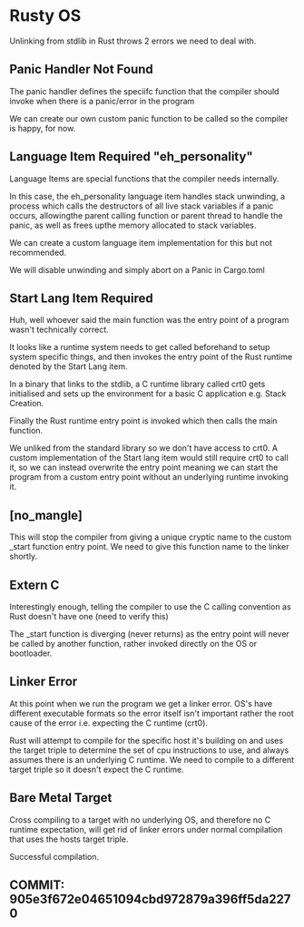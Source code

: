 
# Rusty OS

Unlinking from stdlib in Rust throws 2 errors we need to deal with.


## Panic Handler Not Found
The panic handler defines the speciifc function that the compiler should
invoke when there is a panic/error in the program

We can create our own custom panic function to be called so the compiler is happy, for now.

## Language Item Required "eh_personality"
Language Items are special functions that the compiler needs internally.

In this case, the eh_personality language item handles stack unwinding, a process
which calls the destructors of all live stack variables if a panic occurs, allowingthe parent calling function or parent thread to handle the panic, as well as frees upthe memory allocated to stack variables.

We can create a custom language item implementation for this but not recommended.

We will disable unwinding and simply abort on a Panic in Cargo.toml

## Start Lang Item Required
Huh, well whoever said the main function was the entry point of a program wasn't technically correct.

It looks like a runtime system needs to get called beforehand to setup system specific things, and then
invokes the entry point of the Rust runtime denoted by the Start Lang item.

In a binary that links to the stdlib, a C runtime library called crt0 gets initialised and sets up the
environment for a basic C application e.g. Stack Creation.

Finally the Rust runtime entry point is invoked which then calls the main function.

We unliked from the standard library so we don't have access to crt0. A custom implementation of
the Start lang item would still require crt0 to call it, so we can instead overwrite the entry point meaning
we can start the program from a custom entry point without an underlying runtime invoking it.

## [no_mangle] 
This will stop the compiler from giving a unique cryptic name to the custom _start function entry point.
We need to give this function name to the linker shortly.

## Extern C
Interestingly enough, telling the compiler to use the C calling convention as Rust doesn't have one (need to verify this)

The _start function is diverging (never returns) as the entry point will never be called by another function,
rather invoked directly on the OS or bootloader.

## Linker Error
At this point when we run the program we get a linker error. OS's have different executable formats so the
error itself isn't important rather the root cause of the error i.e. expecting the C runtime (crt0).

Rust will attempt to compile for the specific host it's building on and uses the target triple to determine
the set of cpu instructions to use, and always assumes there is an underlying C runtime. We need to compile
to a different target triple so it doesn't expect the C runtime.

## Bare Metal Target
Cross compiling to a target with no underlying OS, and therefore no C runtime expectation, will get rid
of linker errors under normal compilation that uses the hosts target triple.

Successful compilation.

## COMMIT: 905e3f672e04651094cbd972879a396ff5da2270




